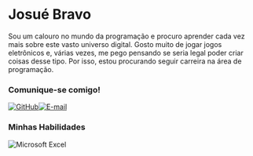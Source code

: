 
# Josué Bravo

Sou um calouro no mundo da programação e procuro aprender cada vez mais sobre este vasto universo digital. Gosto muito de jogar jogos eletrônicos e, várias vezes, me pego pensando se seria legal poder criar coisas desse tipo. Por isso, estou procurando seguir carreira na área de programação.

### Comunique-se comigo!
[![GitHub](https://img.shields.io/badge/github-%23121011.svg?style=for-the-badge&logo=github&logoColor=white)](https://github.com/Josue-Bravo)[![E-mail](https://img.shields.io/badge/-Email-125485?style=for-the-badge&logo=gmail&logoColor=white)](mailto:josuebc8@gmail.com)
### Minhas Habilidades
![Microsoft Excel](https://img.shields.io/badge/Microsoft_Excel-217346?style=for-the-badge&logo=microsoft-excel&logoColor=white)



